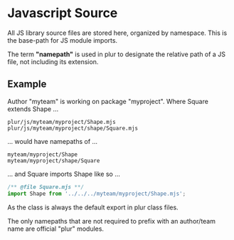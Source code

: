 Javascript Source
=================

All JS library source files are stored here, organized by namespace. This is the base-path for JS module imports.

The term **"namepath"** is used in plur to designate the relative path of a JS file, not including its extension.

Example
-------

Author "myteam" is working on package "myproject". Where Square extends Shape ...
~~~~
plur/js/myteam/myproject/Shape.mjs
plur/js/myteam/myproject/shape/Square.mjs
~~~~

... would have namepaths of ...
~~~~
myteam/myproject/Shape
myteam/myproject/shape/Square
~~~~

... and Square imports Shape like so ...
~~~js
/** @file Square.mjs **/
import Shape from '../../../myteam/myproject/Shape.mjs';
~~~

As the class is always the default export in plur class files.

The only namepaths that are not required to prefix with an author/team name are official "plur" modules.
